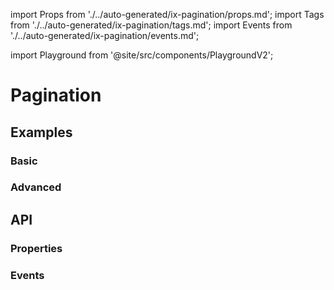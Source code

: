 import Props from './../auto-generated/ix-pagination/props.md';
import Tags from './../auto-generated/ix-pagination/tags.md';
import Events from './../auto-generated/ix-pagination/events.md';

import Playground from '@site/src/components/PlaygroundV2';

# Pagination

<Tags />

## Examples

### Basic

<Playground
  name="pagination" 
  height="24rem"
  examplesByName>
</Playground>

### Advanced

<Playground
  name="pagination-advanced" 
  height="24rem"
  examplesByName>
</Playground>

## API

### Properties

<Props />

### Events

<Events />
